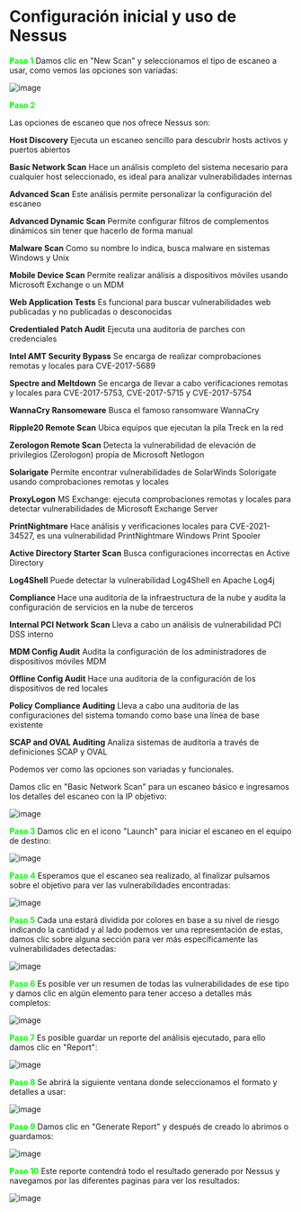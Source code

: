 # Configuración inicial y uso de Nessus

<font color="#00FF00">**Paso 1**</font> Damos clic en "New Scan" y seleccionamos el tipo de escaneo a usar, como vemos las opciones son variadas:

![image](../images/SAD/menu.png)

<font color="#00FF00">**Paso 2**</font>

Las opciones de escaneo que nos ofrece Nessus son:

 
**Host Discovery**
Ejecuta un escaneo sencillo para descubrir hosts activos y puertos abiertos

**Basic Network Scan**
Hace un análisis completo del sistema necesario para cualquier host seleccionado, es ideal para analizar vulnerabilidades internas

**Advanced Scan**
Este análisis permite personalizar la configuración del escaneo

**Advanced Dynamic Scan**
Permite configurar filtros de complementos dinámicos sin tener que hacerlo de forma manual

**Malware Scan**
Como su nombre lo indica, busca malware en sistemas Windows y Unix

**Mobile Device Scan**
Permite realizar análisis a dispositivos móviles usando Microsoft Exchange o un MDM

**Web Application Tests**
Es funcional para buscar vulnerabilidades web publicadas y no publicadas o desconocidas

**Credentialed Patch Audit**
Ejecuta una auditoría de parches con credenciales

**Intel AMT Security Bypass**
Se encarga de realizar comprobaciones remotas y locales para CVE-2017-5689

**Spectre and Meltdown**
Se encarga de llevar a cabo verificaciones remotas y locales para CVE-2017-5753, CVE-2017-5715 y CVE-2017-5754

**WannaCry Ransomeware**
Busca el famoso ransomware WannaCry

**Ripple20 Remote Scan**
Ubica equipos que ejecutan la pila Treck en la red

**Zerologon Remote Scan**
Detecta la vulnerabilidad de elevación de privilegios (Zerologon) propia de Microsoft Netlogon

**Solarigate**
Permite encontrar vulnerabilidades de SolarWinds Solorigate usando comprobaciones remotas y locales

**ProxyLogon**
MS Exchange: ejecuta comprobaciones remotas y locales para detectar vulnerabilidades de Microsoft Exchange Server

**PrintNightmare**
Hace análisis y verificaciones locales para CVE-2021-34527, es una vulnerabilidad PrintNightmare Windows Print Spooler

**Active Directory Starter Scan**
Busca configuraciones incorrectas en Active Directory

**Log4Shell**
Puede detectar la vulnerabilidad Log4Shell en Apache Log4j

**Compliance**
Hace una auditoría de la infraestructura de la nube y audita la configuración de servicios en la nube de terceros

**Internal PCI Network Scan**
Lleva a cabo un análisis de vulnerabilidad PCI DSS interno

**MDM Config Audit**
Audita la configuración de los administradores de dispositivos móviles MDM

**Offline Config Audit**
Hace una auditoria de la configuración de los dispositivos de red locales

**Policy Compliance Auditing**
Lleva a cabo una auditoria de las configuraciones del sistema tomando como base una línea de base existente

**SCAP and OVAL Auditing**
Analiza sistemas de auditoría a través de definiciones SCAP y OVAL

Podemos ver como las opciones son variadas y funcionales.

Damos clic en "Basic Network Scan" para un escaneo básico e ingresamos los detalles del escaneo con la IP objetivo:

![image](../images/SAD/paso2.png)

<font color="#00FF00">**Paso 3**</font> Damos clic en el icono "Launch" para iniciar el escaneo en el equipo de destino:

![image](../images/SAD/paso3.png)

<font color="#00FF00">**Paso 4**</font> Esperamos que el escaneo sea realizado, al finalizar pulsamos sobre el objetivo para ver las vulnerabilidades encontradas:

![image](../images/SAD/paso4.png)

<font color="#00FF00">**Paso 5**</font> Cada una estará dividida por colores en base a su nivel de riesgo indicando la cantidad y al lado podemos ver una representación de estas, damos clic sobre alguna sección para ver más específicamente las vulnerabilidades detectadas:

![image](../images/SAD/paso5.png)

<font color="#00FF00">**Paso 6**</font> Es posible ver un resumen de todas las vulnerabilidades de ese tipo y damos clic en algún elemento para tener acceso a detalles más completos:

![image](../images/SAD/paso6.png)

<font color="#00FF00">**Paso 7**</font> Es posible guardar un reporte del análisis ejecutado, para ello damos clic en "Report":

![image](../images/SAD/paso7.png)

<font color="#00FF00">**Paso 8**</font> Se abrirá la siguiente ventana donde seleccionamos el formato y detalles a usar:

![image](../images/SAD/paso8.png)

<font color="#00FF00">**Paso 9**</font> Damos clic en "Generate Report" y después de creado lo abrimos o guardamos:

![image](../images/SAD/paso9.png)

<font color="#00FF00">**Paso 10**</font> Este reporte contendrá todo el resultado generado por Nessus y navegamos por las diferentes paginas para ver los resultados:

![image](../images/SAD/paso10.png)
